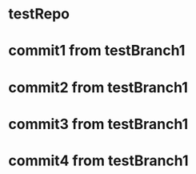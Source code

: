 # testRepo

# commit1 from testBranch1

# commit2 from testBranch1

# commit3 from testBranch1

# commit4 from testBranch1